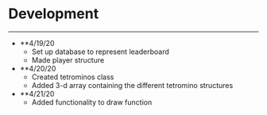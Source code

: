 # Development

---
- **4/19/20
    - Set up database to represent leaderboard
    - Made player structure
- **4/20/20
    - Created tetrominos class
    - Added 3-d array containing the different tetromino structures
- **4/21/20
    - Added functionality to draw function
    